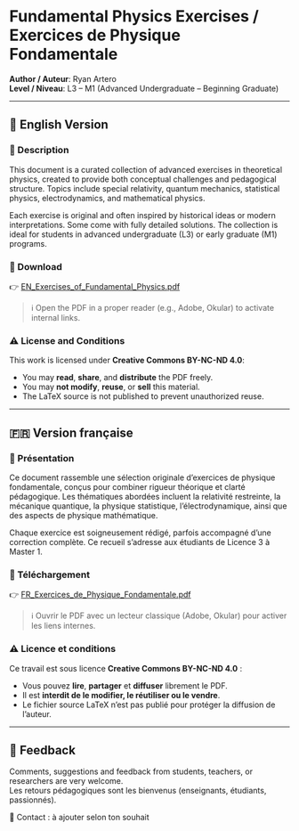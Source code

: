 # Fundamental Physics Exercises / Exercices de Physique Fondamentale

**Author / Auteur**: Ryan Artero  
**Level / Niveau**: L3 – M1 (Advanced Undergraduate – Beginning Graduate)

---

## 📘 English Version

### 📄 Description

This document is a curated collection of advanced exercises in theoretical physics, created to provide both conceptual challenges and pedagogical structure. Topics include special relativity, quantum mechanics, statistical physics, electrodynamics, and mathematical physics.

Each exercise is original and often inspired by historical ideas or modern interpretations. Some come with fully detailed solutions. The collection is ideal for students in advanced undergraduate (L3) or early graduate (M1) programs.

### 📎 Download

👉 [EN_Exercises_of_Fundamental_Physics.pdf](./EN_EPF.pdf)

> ℹ️ Open the PDF in a proper reader (e.g., Adobe, Okular) to activate internal links.

### ⚠️ License and Conditions

This work is licensed under **Creative Commons BY-NC-ND 4.0**:
- You may **read**, **share**, and **distribute** the PDF freely.
- You may **not modify**, **reuse**, or **sell** this material.
- The LaTeX source is not published to prevent unauthorized reuse.

---

## 🇫🇷 Version française

### 📄 Présentation

Ce document rassemble une sélection originale d’exercices de physique fondamentale, conçus pour combiner rigueur théorique et clarté pédagogique. Les thématiques abordées incluent la relativité restreinte, la mécanique quantique, la physique statistique, l’électrodynamique, ainsi que des aspects de physique mathématique.

Chaque exercice est soigneusement rédigé, parfois accompagné d’une correction complète. Ce recueil s’adresse aux étudiants de Licence 3 à Master 1.

### 📎 Téléchargement

👉 [FR_Exercices_de_Physique_Fondamentale.pdf](./FR_EPF.pdf)

> ℹ️ Ouvrir le PDF avec un lecteur classique (Adobe, Okular) pour activer les liens internes.

### ⚠️ Licence et conditions

Ce travail est sous licence **Creative Commons BY-NC-ND 4.0** :
- Vous pouvez **lire**, **partager** et **diffuser** librement le PDF.
- Il est **interdit de le modifier, le réutiliser ou le vendre**.
- Le fichier source LaTeX n’est pas publié pour protéger la diffusion de l’auteur.

---

## 💬 Feedback

Comments, suggestions and feedback from students, teachers, or researchers are very welcome.  
Les retours pédagogiques sont les bienvenus (enseignants, étudiants, passionnés).

📧 Contact : à ajouter selon ton souhait
